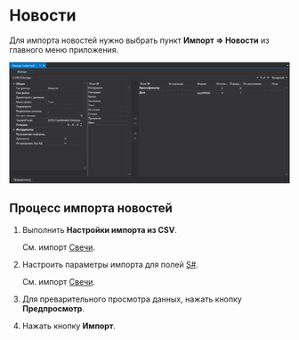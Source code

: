 # Новости

Для импорта новостей нужно выбрать пункт **Импорт \=\> Новости** из главного меню приложения.

![hydra import news](../../../images/hydra_import_news.png)

## Процесс импорта новостей

1. Выполнить **Настройки импорта из CSV**.

   См. импорт [Свечи](candles.md).
2. Настроить параметры импорта для полей [S\#](../../api.md).

   См. импорт [Свечи](candles.md).
3. Для преварительного просмотра данных, нажать кнопку **Предпросмотр**.
4. Нажать кнопку **Импорт**.
